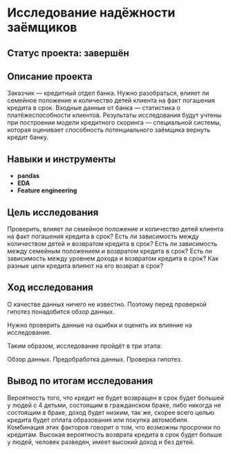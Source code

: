 # Исследование надёжности заёмщиков

## Статус проекта: завершён

## Описание проекта

Заказчик — кредитный отдел банка. Нужно разобраться, влияет ли семейное положение и количество детей клиента на факт погашения кредита в срок. Входные данные от банка — статистика о платёжеспособности клиентов.
Результаты исследования будут учтены при построении модели кредитного скоринга — специальной системы, которая оценивает способность потенциального заёмщика вернуть кредит банку.

## Навыки и инструменты

- **pandas**
- **EDA**
- **Feature engineering**

## Цель исследования

Проверить, влияет ли семейное положение и количество детей клиента на факт погашения кредита в срок?
Есть ли зависимость между количеством детей и возвратом кредита в срок?
Есть ли зависимость между семейным положением и возвратом кредита в срок?
Есть ли зависимость между уровнем дохода и возвратом кредита в срок?
Как разные цели кредита влияют на его возврат в срок?

## Ход исследования

О качестве данных ничего не известно. Поэтому перед проверкой гипотез понадобится обзор данных.

Нужно проверить данные на ошибки и оценить их влияние на исследование. 

Таким образом, исследование пройдёт в три этапа:

Обзор данных.
Предобработка данных.
Проверка гипотез.

## Вывод по итогам исследования
Вероятность того, что кредит не будет возвращен в срок будет большей у людей с 4 детьми, состоящим в гражданском браке, либо никогда не состоящим в браке, доход будет низким, так же, скорее всего целью кредита будет оплата образования или покупка автомобиля. Комбинация этих факторов говорит о том, что возможны просрочки по кредитам.
Высокая вероятность возврата кредита в срок будет больше у людей, человек разведен, имеет высокий доход и без детей.
